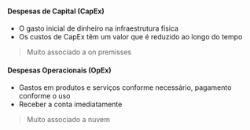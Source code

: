 #### Despesas de Capital (CapEx)
- O gasto inicial de dinheiro na infraestrutura física
- Os custos de CapEx têm um valor que é reduzido ao longo do tempo

> Muito associado a on premisses
#### Despesas Operacionais (OpEx)
- Gastos em produtos e serviços conforme necessário, pagamento conforme o uso
- Receber a conta imediatamente

> Muito associado a nuvem

